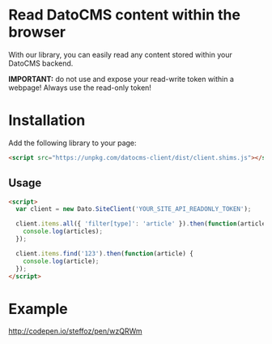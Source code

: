 # Read DatoCMS content within the browser

With our library, you can easily read any content stored within your DatoCMS backend.

**IMPORTANT:** do not use and expose your read-write token within a webpage! Always use the read-only token!

# Installation

Add the following library to your page:

```html
<script src="https://unpkg.com/datocms-client/dist/client.shims.js"></script>
```

## Usage

```html
<script>
  var client = new Dato.SiteClient('YOUR_SITE_API_READONLY_TOKEN');

  client.items.all({ 'filter[type]': 'article' }).then(function(articles) {
    console.log(articles);
  });

  client.items.find('123').then(function(article) {
    console.log(article);
  });
</script>
```

# Example

http://codepen.io/steffoz/pen/wzQRWm

